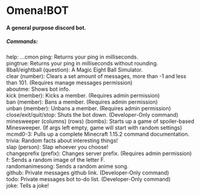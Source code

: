 # Omena!BOT
#### A general purpose discord bot.

##### Commands:
help: ...cmon
ping: Returns your ping in milliseconds.  
pingtrue: Returns your ping in milliseconds without rounding.  
8ball/eightball (question): A Magic Eight Ball Simulator.  
clear (number): Clears a set amount of messages, more than -1 and less than 101. (Requires manage messages permission)  
aboutme: Shows bot info.  
kick (member): Kicks a member. (Requires admin permission)  
ban (member): Bans a member. (Requires admin permission)  
unban (member): Unbans a member. (Requires admin permission)  
close/exit/quit/stop: Shuts the bot down. (Developer-Only command)  
minesweeper (columns) (rows) (bombs): Starts up a game of spoiler-based Minesweeper. (If args left empty, game will start with random settings)  
mcmd0-3: Pulls up a complete Minecraft 1.15.2 command documentation.  
trivia: Random facts about interesting things!  
slap (person): Slap whoever you choose!  
changeprefix (prefix): Changes server prefix. (Requires admin permission)  
f: Sends a random image of the letter F.  
randomanimesong: Sends a random anime song.  
github: Private messages github link. (Developer-Only command)  
todo: Private messages bot to-do list. (Developer-Only command)  
joke: Tells a joke!  
